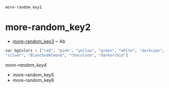 ```ngMeta
more-random_key1
```
# more-random_key2
- [more-random_key3](https://codepen.io/navgurukul/full/aBxrqy) ~ Ab
```python
var bgColors = ["red", "pink", "yellow", "green", "white", "darkcyan",
"silver", "BlanchedAlmond", "chocolate", "darkorchid"]
```
*more-random_key4*

- more-random_key5
- more-random_key6
